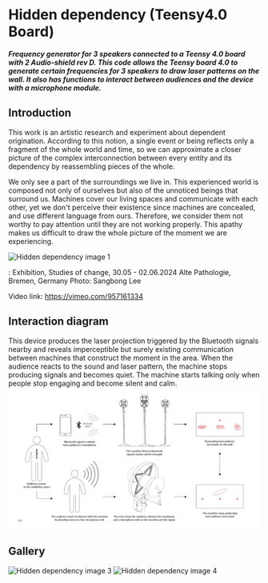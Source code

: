 # Hidden dependency (Teensy4.0 Board)

**_Frequency generator for 3 speakers connected to a Teensy 4.0 board with 2 Audio-shield rev D. This code allows the Teensy board 4.0 to generate certain frequencies for 3 speakers to draw laser patterns on the wall. It also has functions to interact between audiences and the device with a microphone module._**

## Introduction

This work is an artistic research and experiment about dependent origination. According to this notion, a single event or being reflects only a fragment of the whole world and time, so we can approximate a closer picture of the complex interconnection between every entity and its dependency by reassembling pieces of the whole.

We only see a part of the surroundings we live in. This experienced world is composed not only of ourselves but also of the unnoticed beings that surround us. Machines cover our living spaces and communicate with each other, yet we don't perceive their existence since machines are concealed, and use different language from ours. Therefore, we consider them not worthy to pay attention until they are not working properly. This apathy makes us difficult to draw the whole picture of the moment we are experiencing.

![Hidden dependency image 1](/assets/images/image_1.png)

: Exhibition, Studies of change, 30.05 - 02.06.2024 Alte Pathologie, Bremen, Germany Photo: Sangbong Lee

Video link: https://vimeo.com/957161334

## Interaction diagram
This device produces the laser projection triggered by the Bluetooth signals nearby and reveals imperceptible but surely existing communication between machines that construct the moment in the area. When the audience reacts to the sound and laser pattern, the machine stops producing signals and becomes quiet. The machine starts talking only when people stop engaging and become silent and calm.
![Hidden dependency image 2](/assets/images/diagram.png)

## Gallery
![Hidden dependency image 3](/assets/images/image_2.png)
![Hidden dependency image 4](/assets/images/image_3.png)

